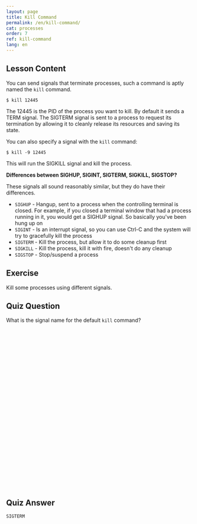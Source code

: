 ```yaml
---
layout: page
title: Kill Command
permalink: /en/kill-command/
cat: processes
order: 7
ref: kill-command
lang: en
---
```


## Lesson Content

You can send signals that terminate processes, such a command is aptly named the `kill` command. 

`$ kill 12445`

The 12445 is the PID of the process you want to kill. By default it sends a TERM signal. The SIGTERM signal is sent to a process to request its termination by allowing it to cleanly release its resources and saving its state. 

You can also specify a signal with the `kill` command: 

`$ kill -9 12445`

This will run the SIGKILL signal and kill the process. 

**Differences between SIGHUP, SIGINT, SIGTERM, SIGKILL, SIGSTOP?**  

These signals all sound reasonably similar, but they do have their differences. 

* `SIGHUP` - Hangup, sent to a process when the controlling terminal is closed. For example, if you closed a terminal window that had a process running in it, you would get a SIGHUP signal. So basically you've been hung up on
* `SIGINT` - Is an interrupt signal, so you can use Ctrl-C and the system will try to gracefully kill the process
* `SIGTERM` - Kill the process, but allow it to do some cleanup first
* `SIGKILL` - Kill the process, kill it with fire, doesn't do any cleanup
* `SIGSTOP` - Stop/suspend a process

## Exercise

Kill some processes using different signals.

## Quiz Question

What is the signal name for the default `kill` command?  
<br /><br /><br /><br /><br /><br /><br /><br /><br /><br /><br /><br /><br /><br /><br /><br /><br /><br /><br /><br /><br /><br /><br /><br /><br /><br /> 
## Quiz Answer

`SIGTERM`